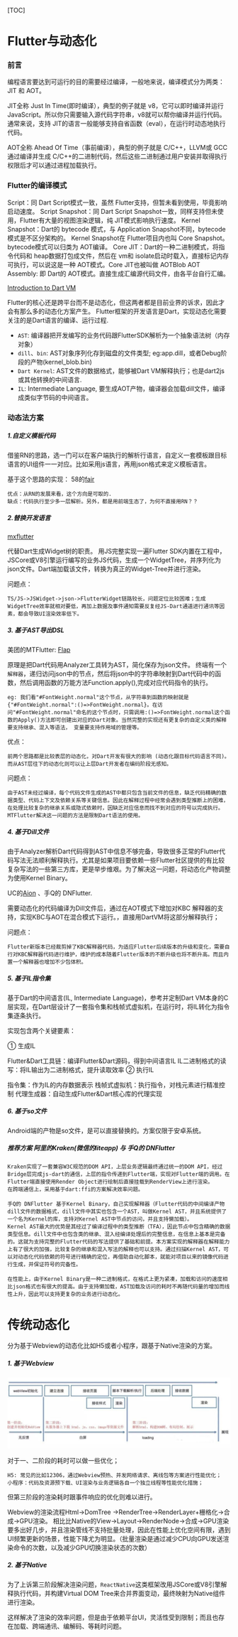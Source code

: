 
[TOC]
# Flutter与动态化

### 前言

编程语言要达到可运行的目的需要经过编译，一般地来说，编译模式分为两类：JIT 和 AOT。

JIT全称 Just In Time(即时编译），典型的例子就是 v8，它可以即时编译并运行 JavaScript。所以你只需要输入源代码字符串，v8就可以帮你编译并运行代码。通常来说，支持 JIT的语言一般能够支持自省函数（eval），在运行时动态地执行代码。

AOT全称 Ahead Of Time（事前编译），典型的例子就是 C/C++，LLVM或 GCC通过编译并生成 C/C++的二进制代码，然后这些二进制通过用户安装并取得执行权限后才可以通过进程加载执行。

### Flutter的编译模式
Script：同 Dart Script模式一致，虽然 Flutter支持，但暂未看到使用，毕竟影响启动速度。
Script Snapshot：同 Dart Script Snapshot一致，同样支持但未使用，Flutter有大量的视图渲染逻辑，纯 JIT模式影响执行速度。
Kernel Snapshot：Dart的 bytecode 模式，与 Application Snapshot不同，bytecode模式是不区分架构的。 Kernel Snapshot在 Flutter项目内也叫 Core Snapshot。bytecode模式可以归类为 AOT编译。
Core JIT：Dart的一种二进制模式，将指令代码和 heap数据打包成文件，然后在 vm和 isolate启动时载入，直接标记内存可执行，可以说这是一种 AOT模式。Core JIT也被叫做 AOTBlob
AOT Assembly: 即 Dart的 AOT模式。直接生成汇编源代码文件，由各平台自行汇编。


[Introduction to Dart VM](https://mrale.ph/dartvm/)

Flutter的核心还是跨平台而不是动态化，但这两者都是目前业界的诉求，因此才会有那么多的动态化方案产生。
Flutter框架的开发语言是Dart，实现动态化需要关注的是Dart语言的编译、运行过程.

- `AST`: 编译器把开发编写的业务代码跟FlutterSDK解析为一个抽象语法树（内存对象）
- `dill`、`bin`: AST对象序列化存到磁盘的文件类型; eg:app.dill，或者Debug阶段的产物(kernel_blob.bin) 
- `Dart Kernel`: AST文件的数据格式，能够被Dart VM解释执行；也是dart2js或其他转换的中间语言.
- `IL`: Intermediate Language, 要生成AOT产物，编译器会加载dill文件，编译成类似字节码的中间语言。

### 动态法方案

##### 1.自定义模板代码

借鉴RN的思路，选一门可以在客户端执行的解析行语言，自定义一套模板跟目标语言的UI组件一一对应。比如采用js语言，再用json格式来定义模板语言。

基于这个思路的实现：
58的[fair](https://github.com/wuba/fair)

    优点：从RN的发展来看，这个方向是可取的.
    缺点：代码执行至少多一层解析。另外，都是用前端生态了，为何不直接用RN？？

##### 2.替换开发语言
[mxflutter](https://github.com/mxflutter/mxflutter)

代替Dart生成Widget树的职责。
用JS完整实现一遍Flutter SDK内置在工程中，JSCore或V8引擎运行编写的业务JS代码，生成一个WidgetTree，并序列化为json文件。Dart端加载该文件，转换为真正的Widget-Tree并进行渲染。

问题点：

    TS/JS->JSWidget->json->FlutterWidget链路较长，问题定位比较困难；生成WidgetTree效率就相对要低，再加上数据及事件通知需要反复经JS-Dart通道进行通讯等因素，都会导致UI渲染效率低下。


##### 3. 基于AST导出DSL


美团的MTFlutter: [Flap](https://tech.meituan.com/2020/06/23/meituan-flutter-flap.html)

原理是把Dart代码用Analyzer工具转为AST，简化保存为json文件。
终端有一个`解释器`，递归访问json中的节点，然后将json中的字符串映射到Dart代码中的函数，然后调用函数的万能方法Function.apply(),完成对应代码指令的执行。

    eg: 我们看"#FontWeight.normal"这个节点，从字符串到函数的映射就是{"#FontWeight.normal":()=>FontWeight.normal}。在访问"#FontWeight.normal"命名的这个节点时，只需调用:()=>FontWeight.normal这个函数的Apply()方法即可创建出对应的Dart对象。当然完整的实现还有更复杂的自定义类的解释要支持继承、混入等语法， 变量要支持作用域的管理等。

优点：

    前两个思路都是比较表层的动态化，对Dart开发有很大的影响 (动态化跟目标代码语言不同)。而从AST层往下的动态化则可以让上层Dart开发者在编码阶段无感知。

问题点：

    由于AST未经过编译，每个代码文件生成的AST中都只包含当前文件的信息，缺乏代码精确的数据类型、代码上下文及依赖关系等关键信息。因此在解释过程中经常会遇到类型推断上的困难，在处理比较复杂的继承关系或隐式依赖时，因缺乏对应信息而找不到对应的符号以完成执行。MTFlutter解决这一问题的方法是限制Dart语法的使用。

##### 4. 基于Dill文件

由于Analyzer解析Dart代码得到AST中信息不够完备，导致很多正常的Flutter代码写法无法顺利解释执行。尤其是如果项目要依赖一些Flutter社区提供的有比较复杂写法的一些第三方库，更是举步维艰。为了解决这一问题，将动态化产物调整为使用Kernel Binary。

UC的[Aion](https://mp.weixin.qq.com/s/mPkx9b07xCkokxxbGc7grA) 、手Q的 DNFlutter.

需要动态化的代码编译为Dill文件后，通过在AOT模式下增加对KBC 解释器的支持，实现KBC与AOT在混合模式下运行。，直接用DartVM将这部分解释执行；

问题点： 

    Flutter新版本已经裁剪掉了KBC解释器代码，为适应Flutter后续版本的升级和变化，需要自行对KBC解释器代码进行维护，维护的成本随着Flutter版本的不断升级也将不断升高。而且内置一个解释器也增加不少包体积。

##### 5. 基于IL指令集

基于Dart的中间语言(IL, Intermediate Language)，参考并定制Dart VM本身的C层实现，在Dart层设计了一套指令集和栈帧式虚拟机，在运行时，将IL转化为指令集逐条执行。

实现包含两个关键要素：

① 生成IL

Flutter&Dart工具链：编译Flutter&Dart源码，得到中间语言IL
IL二进制格式的读写：将IL输出为二进制格式，提升读取效率
② 执行IL

指令集：作为IL的内存数据表示
栈帧式虚拟机：执行指令，对栈元素进行精准控制
代理生成器：自动生成Flutter&Dart核心库的代理实现

##### 6. 基于so文件

Android端的产物是so文件，是可以直接替换的。方案仅限于安卓系统。

##### 推荐方案 阿里的Kraken(微信的liteapp) 与 手Q的 DNFlutter

    Kraken实现了一套兼容W3C规范的DOM API，上层业务逻辑最终通过统一的DOM API，经过Bridge层完成js-dart的通信，上层的指令传递到Flutter端，实现对Flutter端的调用。在Flutter端直接使用Render Object进行绘制后直接挂载到RenderView上进行渲染。
    在跨端通信上，采用基于dart:ffi的方案解决效率问题。

    手Q的 DNFlutter 基于Kernel Binary，自己实现解释器（Flutter代码的中间编译产物dill文件的数据格式，dill文件中其实也包含一个AST，叫做Kernel AST，并且系统提供了一个名为Kernel的库，支持对Kernel AST中节点的访问，并且支持懒加载）。
    Kernel AST最大的优势是其经过了编译过程中的类型推断（TFA），因此节点中包含精确的数据类型信息。dill文件中也包含类的继承、混入经编译处理后的完整信息，在信息上基本是完备的。这就为支持完整的Flutter代码的写法提供了基础和前提。本方案实现的解释器在解释能力上有了很大的加强，比较复杂的继承和混入写法的解释也可以支持。通过扫描Kernel AST，可以对动态化代码依赖的符号进行精确的定位，再借助自动化脚本，就能对项目以来的镜像代码进行生成，并保证符号的完备性。

    在性能上，由于Kernel Binary是一种二进制格式，在格式上更为紧凑，加载和访问的速度相比json格式也有很大的提高。由于支持懒加载，AST加载及访问的耗时不再随代码量的增加而线性上升，因此可以支持更复杂的业务进行动态化。


# 传统动态化
 
 分为基于Webview的动态化比如H5或者小程序，跟基于Native渲染的方案。

##### 1. 基于Webview
 ![web_proc](./asset/webview_render.jpg)

对于一、二阶段的耗时可以做一些优化；

    H5: 常见的比如12306，通过Webview预热、并发网络请求、离线包等方案进行性能优化；
    小程序：代码及资源预下载、UI渲染与业务逻辑各自一个独立线程等性能优化措施；

但第三阶段的渲染耗时跟事件响应的优化则难以进行。

Webview的渲染流程Html->DomTree ->RenderTree->RenderLayer+栅格化->合成->GPU渲染。
相比比Native的View->Layout->RenderNode->合成->GPU渲染要多出好几步，并且渲染管线不支持批量处理，因此在性能上优化空间有限，遇到UI频繁更新的场景，性能下降尤为明显。（批量渲染是通过减少CPU向GPU发送渲染命令的次数，以及减少GPU切换渲染状态的次数）


##### 2. 基于Native

 为了上诉第三阶段解决渲染问题，`ReactNative`这类框架改用JSCore或V8引擎解释执行代码，并构建Virtual DOM Tree来合并界面变动，最终映射为Native组件进行渲染。

 这样解决了渲染的效率问题，但是由于依赖平台UI，灵活性受到限制；而且也存在加载、跨端通讯、编解码、等耗时问题。

